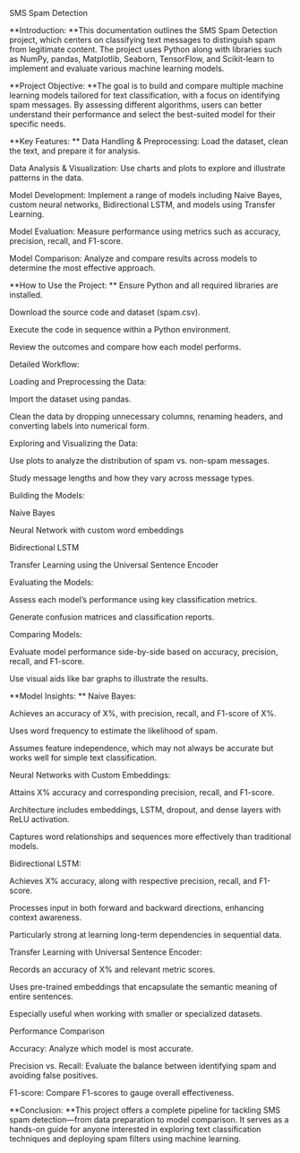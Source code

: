 SMS Spam Detection

**Introduction:
**This documentation outlines the SMS Spam Detection project, which centers on classifying text messages to distinguish spam from legitimate content. The project uses Python along with libraries such as NumPy, pandas, Matplotlib, Seaborn, TensorFlow, and Scikit-learn to implement and evaluate various machine learning models.

**Project Objective:
**The goal is to build and compare multiple machine learning models tailored for text classification, with a focus on identifying spam messages. By assessing different algorithms, users can better understand their performance and select the best-suited model for their specific needs.

**Key Features:
**
Data Handling & Preprocessing: Load the dataset, clean the text, and prepare it for analysis.

Data Analysis & Visualization: Use charts and plots to explore and illustrate patterns in the data.

Model Development: Implement a range of models including Naive Bayes, custom neural networks, Bidirectional LSTM, and models using Transfer Learning.

Model Evaluation: Measure performance using metrics such as accuracy, precision, recall, and F1-score.

Model Comparison: Analyze and compare results across models to determine the most effective approach.

**How to Use the Project:
**
Ensure Python and all required libraries are installed.

Download the source code and dataset (spam.csv).

Execute the code in sequence within a Python environment.

Review the outcomes and compare how each model performs.

Detailed Workflow:

Loading and Preprocessing the Data:

Import the dataset using pandas.

Clean the data by dropping unnecessary columns, renaming headers, and converting labels into numerical form.

Exploring and Visualizing the Data:

Use plots to analyze the distribution of spam vs. non-spam messages.

Study message lengths and how they vary across message types.

Building the Models:

Naive Bayes

Neural Network with custom word embeddings

Bidirectional LSTM

Transfer Learning using the Universal Sentence Encoder

Evaluating the Models:

Assess each model’s performance using key classification metrics.

Generate confusion matrices and classification reports.

Comparing Models:

Evaluate model performance side-by-side based on accuracy, precision, recall, and F1-score.

Use visual aids like bar graphs to illustrate the results.

**Model Insights:
**
Naive Bayes:

Achieves an accuracy of X%, with precision, recall, and F1-score of X%.

Uses word frequency to estimate the likelihood of spam.

Assumes feature independence, which may not always be accurate but works well for simple text classification.

Neural Networks with Custom Embeddings:

Attains X% accuracy and corresponding precision, recall, and F1-score.

Architecture includes embeddings, LSTM, dropout, and dense layers with ReLU activation.

Captures word relationships and sequences more effectively than traditional models.

Bidirectional LSTM:

Achieves X% accuracy, along with respective precision, recall, and F1-score.

Processes input in both forward and backward directions, enhancing context awareness.

Particularly strong at learning long-term dependencies in sequential data.

Transfer Learning with Universal Sentence Encoder:

Records an accuracy of X% and relevant metric scores.

Uses pre-trained embeddings that encapsulate the semantic meaning of entire sentences.

Especially useful when working with smaller or specialized datasets.

Performance Comparison

Accuracy: Analyze which model is most accurate.

Precision vs. Recall: Evaluate the balance between identifying spam and avoiding false positives.

F1-score: Compare F1-scores to gauge overall effectiveness.

**Conclusion:
**This project offers a complete pipeline for tackling SMS spam detection—from data preparation to model comparison. It serves as a hands-on guide for anyone interested in exploring text classification techniques and deploying spam filters using machine learning.
